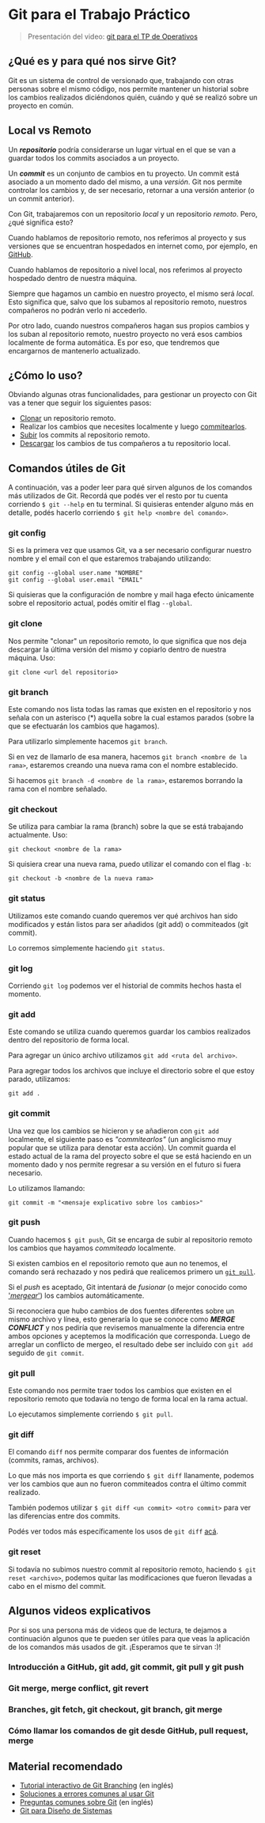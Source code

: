 # Git para el Trabajo Práctico

<YouTube v="dI_tHLEoNBM"/>

> Presentación del video:
> [git para el TP de Operativos](https://faq.utnso.com.ar/git)

## ¿Qué es y para qué nos sirve Git?

Git es un sistema de control de versionado que, trabajando con otras personas
sobre el mismo código, nos permite mantener un historial sobre los cambios
realizados diciéndonos quién, cuándo y qué se realizó sobre un proyecto en
común.

## Local vs Remoto

Un **_repositorio_** podría considerarse un lugar virtual en el que se van a
guardar todos los commits asociados a un proyecto.

Un **_commit_** es un conjunto de cambios en tu proyecto. Un commit está
asociado a un momento dado del mismo, a una _versión_. Git nos permite controlar
los cambios y, de ser necesario, retornar a una versión anterior (o un commit
anterior).

Con Git, trabajaremos con un repositorio _local_ y un repositorio _remoto_.
Pero, ¿qué significa esto?

Cuando hablamos de repositorio remoto, nos referimos al proyecto y sus versiones
que se encuentran hospedados en internet como, por ejemplo, en
[GitHub](https://github.com/).

Cuando hablamos de repositorio a nivel local, nos referimos al proyecto
hospedado dentro de nuestra máquina.

Siempre que hagamos un cambio en nuestro proyecto, el mismo será _local_. Esto
significa que, salvo que los subamos al repositorio remoto, nuestros compañeros
no podrán verlo ni accederlo.

Por otro lado, cuando nuestros compañeros hagan sus propios cambios y los suban
al repositorio remoto, nuestro proyecto no verá esos cambios localmente de forma
automática. Es por eso, que tendremos que encargarnos de mantenerlo actualizado.

## ¿Cómo lo uso?

Obviando algunas otras funcionalidades, para gestionar un proyecto con Git vas a
tener que seguir los siguientes pasos:

- [Clonar](#git-clone) un repositorio remoto.
- Realizar los cambios que necesites localmente y luego
  [commitearlos](#git-commit).
- [Subir](#git-push) los commits al repositorio remoto.
- [Descargar](#git-pull) los cambios de tus compañeros a tu repositorio local.

<!-- ## ¿Qué es una rama?  poner aca o abajo mejor? -->

<!-- Ver un ejemplo -->

## Comandos útiles de Git

A continuación, vas a poder leer para qué sirven algunos de los comandos más
utilizados de Git. Recordá que podés ver el resto por tu cuenta corriendo
`$ git --help` en tu terminal. Si quisieras entender alguno más en detalle,
podés hacerlo corriendo `$ git help <nombre del comando>`.

### git config

Si es la primera vez que usamos Git, va a ser necesario configurar nuestro
nombre y el email con el que estaremos trabajando utilizando:

```bash:no-line-numbers
git config --global user.name "NOMBRE"
git config --global user.email "EMAIL"
```

Si quisieras que la configuración de nombre y mail haga efecto únicamente sobre
el repositorio actual, podés omitir el flag `--global`.

### git clone

Nos permite "clonar" un repositorio remoto, lo que significa que nos deja
descargar la última versión del mismo y copiarlo dentro de nuestra máquina.
Uso:
```bash:no-line-numbers
git clone <url del repositorio>
```

### git branch

Este comando nos lista todas las ramas que existen en el repositorio y nos
señala con un asterisco (\*) aquella sobre la cual estamos parados (sobre la que
se efectuarán los cambios que hagamos).

Para utilizarlo simplemente hacemos `git branch`.

Si en vez de llamarlo de esa manera, hacemos `git branch <nombre de la rama>`,
estaremos creando una nueva rama con el nombre establecido.

Si hacemos `git branch -d <nombre de la rama>`, estaremos borrando la rama con
el nombre señalado.

### git checkout

Se utiliza para cambiar la rama (branch) sobre la que se está trabajando
actualmente.
Uso:

```bash:no-line-numbers
git checkout <nombre de la rama>
```

Si quisiera crear una nueva rama, puedo utilizar el comando con el flag `-b`:

```bash:no-line-numbers
git checkout -b <nombre de la nueva rama>
```

### git status

Utilizamos este comando cuando queremos ver qué archivos han sido modificados y
están listos para ser añadidos (git add) o commiteados (git commit).

Lo corremos simplemente haciendo `git status`.

### git log

Corriendo `git log` podemos ver el historial de commits hechos hasta el
momento.

### git add

Este comando se utiliza cuando queremos guardar los cambios realizados dentro
del repositorio de forma local.

Para agregar un único archivo utilizamos `git add <ruta del archivo>`.

Para agregar todos los archivos que incluye el directorio sobre el que estoy
parado, utilizamos:

```bash:no-line-numbers
git add .
```

### git commit

Una vez que los cambios se hicieron y se añadieron con `git add` localmente, el
siguiente paso es _"commitearlos"_ (un anglicismo muy popular que se utiliza
para denotar esta acción). Un commit guarda el estado actual de la rama del
proyecto sobre el que se está haciendo en un momento dado y nos permite regresar
a su versión en el futuro si fuera necesario.

Lo utilizamos llamando:

```bash:no-line-numbers
git commit -m "<mensaje explicativo sobre los cambios>"
```

### git push

Cuando hacemos `$ git push`, Git se encarga de subir al repositorio remoto los
cambios que hayamos _commiteado_ localmente.

Si existen cambios en el repositorio remoto que aun no tenemos, el comando será
rechazado y nos pedirá que realicemos primero un [`git pull`](#git-pull).

Si el _push_ es aceptado, Git intentará de _fusionar_ (o mejor conocido como
['_mergear_'](#git-merge)) los cambios automáticamente.

Si reconociera que hubo cambios de dos fuentes diferentes sobre un mismo archivo
y línea, esto generaría lo que se conoce como **_MERGE CONFLICT_** y nos pediría
que revisemos manualmente la diferencia entre ambos opciones y aceptemos la
modificación que corresponda. Luego de arreglar un conflicto de mergeo, el
resultado debe ser incluido con `git add` seguido de `git commit`.

### git pull

Este comando nos permite traer todos los cambios que existen en el repositorio
remoto que todavía no tengo de forma local en la rama actual.

Lo ejecutamos simplemente corriendo `$ git pull`.

### git diff

El comando `diff` nos permite comparar dos fuentes de información (commits,
ramas, archivos).

Lo que más nos importa es que corriendo `$ git diff` llanamente, podemos ver los
cambios que aun no fueron commiteados contra el último commit realizado.

También podemos utilizar `$ git diff <un commit> <otro commit>` para ver las
diferencias entre dos commits.

Podés ver todos más específicamente los usos de `git diff`
[acá](https://www.atlassian.com/es/git/tutorials/saving-changes/git-diff).

### git reset

Si todavía no subimos nuestro commit al repositorio remoto, haciendo
`$ git reset <archivo>`, podemos quitar las modificaciones que fueron llevadas a
cabo en el mismo del commit.

## Algunos videos explicativos

Por si sos una persona más de videos que de lectura, te dejamos a continuación
algunos que te pueden ser útiles para que veas la aplicación de los comandos más
usados de git. ¡Esperamos que te sirvan :)!

### Introducción a GitHub, git add, git commit, git pull y git push

<YouTube v="8eB6eVDfrnA"/>

### Git merge, merge conflict, git revert

<YouTube v="vuAFDdSXfm8"/>

### Branches, git fetch, git checkout, git branch, git merge

<YouTube v="BYvk2R1OjJU"/>

### Cómo llamar los comandos de git desde GitHub, pull request, merge

<YouTube v="DsEmUnPwHxs"/>

## Material recomendado

- [Tutorial interactivo de Git Branching](https://learngitbranching.js.org/) (en inglés)
- [Soluciones a errores comunes al usar Git](https://ohshitgit.com/es)
- [Preguntas comunes sobre Git](https://firstaidgit.io/#/) (en inglés)
- [Git para Diseño de Sistemas](https://docs.google.com/document/d/1nadC6-rwR2eRC0FYFWuq22pCRyZWXmCiPBuQ0cD-vMI/edit#)
